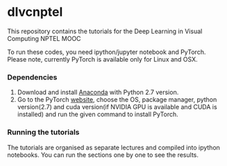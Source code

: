 # dlvcnptel
This repository contains the tutorials for the Deep Learning in Visual Computing NPTEL MOOC

To run these codes, you need ipython/jupyter notebook and PyTorch. Please note, currently PyTorch is available only for Linux and OSX.

### Dependencies
1. Download and install [Anaconda](https://www.anaconda.com/download/) with Python 2.7 version.
2. Go to the PyTorch [website](http://pytorch.org/), choose the OS, package manager, python version(2.7) and cuda version(if NVIDIA GPU is available and CUDA is installed) and run the given command to install PyTorch.

### Running the tutorials
The tutorials are organised as separate lectures and compiled into ipython notebooks. You can run the sections one by one to see the results.
